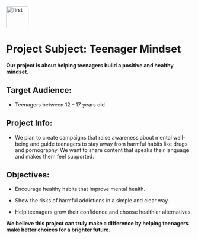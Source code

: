 <img width="60" height="60" alt="first" src="https://github.com/user-attachments/assets/efc093c2-5e18-455a-b8ed-96f64f35a02b" />

# Project Subject: Teenager Mindset

**Our project is about helping teenagers build a positive and healthy mindset.**

## Target Audience:

- Teenagers between 12 – 17 years old.

## Project Info:

- We plan to create campaigns that raise awareness about mental well-being and guide teenagers to stay away from harmful habits like drugs and pornography. We want to share content that speaks their language and makes them feel supported.

## Objectives:

- Encourage healthy habits that improve mental health.

- Show the risks of harmful addictions in a simple and clear way.

- Help teenagers grow their confidence and choose healthier alternatives.

**We believe this project can truly make a difference by helping teenagers make better choices for a brighter future.**
